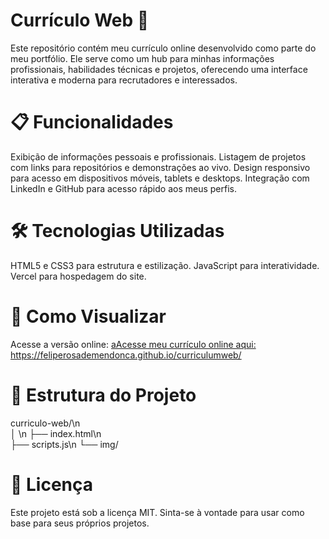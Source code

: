 <h1>Currículo Web 🚀</h1>

<p>
Este repositório contém meu currículo online desenvolvido como parte do meu portfólio. 
Ele serve como um hub para minhas informações profissionais, habilidades técnicas e projetos, oferecendo uma interface interativa e moderna para recrutadores e interessados.
</p>

<p>
<h1>📋 Funcionalidades</h1>
Exibição de informações pessoais e profissionais.
Listagem de projetos com links para repositórios e demonstrações ao vivo.
Design responsivo para acesso em dispositivos móveis, tablets e desktops.
Integração com LinkedIn e GitHub para acesso rápido aos meus perfis.
  
<h1>🛠️ Tecnologias Utilizadas</h1>
HTML5 e CSS3 para estrutura e estilização.
JavaScript para interatividade.
Vercel para hospedagem do site.
  
<h1>🚀 Como Visualizar</h1>
Acesse a versão online:
<a href="https://feliperosademendonca.github.io/curriculumweb">aAcesse meu currículo online aqui: https://feliperosademendonca.github.io/curriculumweb/</a>
</p>

<h1>📂 Estrutura do Projeto</h1>

curriculo-web/\n  
│ \n
├── index.html\n     
├── scripts.js\n
└── img/         

<h1>📄 Licença</h1>
Este projeto está sob a licença MIT. Sinta-se à vontade para usar como base para seus próprios projetos.
